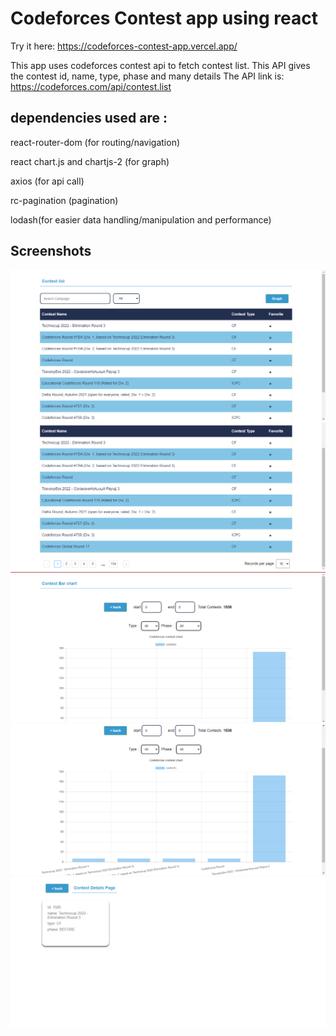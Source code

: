 # Codeforces Contest app using react

Try it here:
https://codeforces-contest-app.vercel.app/

This app uses codeforces contest api to fetch contest list.
This API gives the contest id, name, type, phase and many details
The API link is:
https://codeforces.com/api/contest.list

## dependencies used are :

react-router-dom (for routing/navigation)

react chart.js and chartjs-2 (for graph)

axios (for api call)

rc-pagination (pagination)

lodash(for easier data handling/manipulation and performance)

## Screenshots

![Contest List](/screenshots/home.png)
![Contest List 2](/screenshots/home2.png)
![graph](/screenshots/graph.png)
![graph 2](/screenshots/graph2.png)
![Contest Card](/screenshots/contestCard.png)
